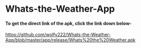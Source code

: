 # Whats-the-Weather-App




#### To get the direct link of the apk, click the link down below-

https://github.com/wolfy222/Whats-the-Weather-App/blob/master/app/release/Whats%20the%20Weather.apk

